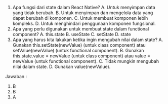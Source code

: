 1. Apa fungsi dari state dalam React Native?
   A. Untuk menyimpan data yang tidak berubah.
   B. Untuk menyimpan dan mengelola data yang dapat berubah di komponen.
   C. Untuk membuat komponen lebih kompleks.
   D. Untuk menghindari penggunaan komponen fungsional.
2. Apa yang perlu digunakan untuk membuat state dalam functional component?
   A. this.state
   B. useState
   C. setState
   D. state
3. Apa yang harus kita lakukan ketika ingin mengubah nilai dalam state?
   A. Gunakan this.setState(newValue) (untuk class component) atau setValue(newValue) (untuk functional component).
   B. Gunakan this.state.value = newValue (untuk class component) atau value = newValue (untuk functional component).
   C. Tidak mungkin mengubah nilai dalam state.
   D. Gunakan value(newValue).

Jawaban :

1. B
2. B
3. A
